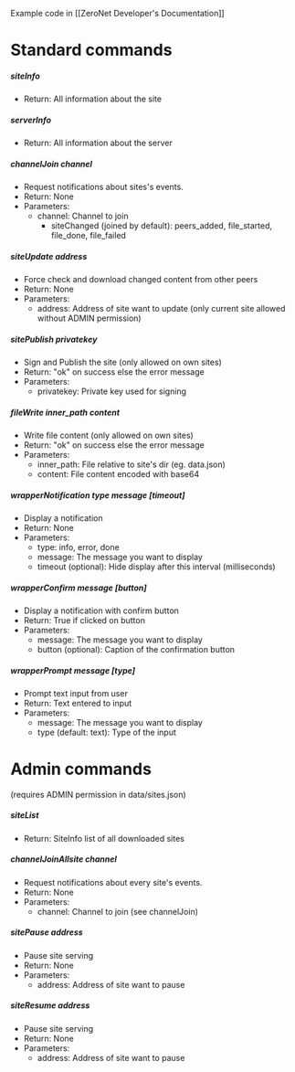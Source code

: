 Example code in [[ZeroNet Developer's Documentation]]

# Standard commands

##### siteInfo
 - Return: <dict> All information about the site

##### serverInfo
 - Return: <dict> All information about the server

##### channelJoin channel
 - Request notifications about sites's events.
 - Return: None
 - Parameters:
   * channel: Channel to join
     - siteChanged (joined by default): peers_added, file_started, file_done, file_failed

##### siteUpdate address
 - Force check and download changed content from other peers
 - Return: None
 - Parameters:
   - address: Address of site want to update (only current site allowed without ADMIN permission)

##### sitePublish privatekey
 - Sign and Publish the site (only allowed on own sites)
 - Return: "ok" on success else the error message
 - Parameters:
   - privatekey: Private key used for signing

##### fileWrite inner_path content
 - Write file content (only allowed on own sites)
 - Return: "ok" on success else the error message
 - Parameters:
   - inner_path: File relative to site's dir (eg. data.json)
   - content: File content encoded with base64

##### wrapperNotification type message [timeout]
 - Display a notification
 - Return: None
 - Parameters:
   - type: info, error, done
   - message: The message you want to display
   - timeout (optional): Hide display after this interval (milliseconds)

##### wrapperConfirm message [button]
 - Display a notification with confirm button
 - Return: True if clicked on button
 - Parameters:
   - message: The message you want to display
   - button (optional): Caption of the confirmation button

##### wrapperPrompt message [type]
 - Prompt text input from user
 - Return: Text entered to input
 - Parameters:
   - message: The message you want to display
   - type (default: text): Type of the input


# Admin commands
(requires ADMIN permission in data/sites.json)

##### siteList
 - Return: <list> SiteInfo list of all downloaded sites

##### channelJoinAllsite channel
 - Request notifications about every site's events.
 - Return: None
 - Parameters:
   * channel: Channel to join (see channelJoin)

##### sitePause address
 - Pause site serving
 - Return: None
 - Parameters:
   - address: Address of site want to pause

##### siteResume address
 - Pause site serving
 - Return: None
 - Parameters:
   - address: Address of site want to pause